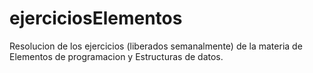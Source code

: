 # ejerciciosElementos
Resolucion de los ejercicios (liberados semanalmente) de la materia de Elementos de programacion y Estructuras de datos.
